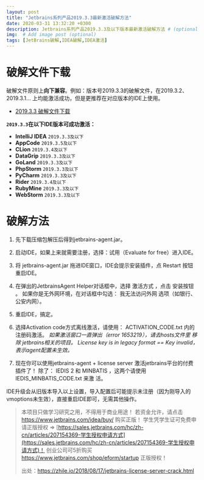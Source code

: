 ```yaml
---
layout: post
title: "Jetbrains系列产品2019.3.3最新激活破解方法"
date: 2020-03-31 13:32:20 +0300
description: Jetbrains系列产品2019.3.3及以下版本最新激活破解方法 # (optional)
img:  # Add image post (optional)
tags: [JetBrains破解,IDEA破解,IDEA激活] 
---
```


# 破解文件下载

破解文件原则上**向下兼容**。例如：版本号2019.3.3的破解文件，在2019.3.2、2019.3.1... 上均能激活成功，但是更推荐在对应版本的IDE上使用。



- [2019.3.3 破解文件下载](https://github.com/Zephyr006/zephyr006.github.io/tree/master/_attachments/jetbrains/2019-3-3.zip)

**`2019.3.3`在以下IDE版本可成功激活：**

- **IntelliJ IDEA** `2019.3.3及以下`
- **AppCode** `2019.3.5及以下`
- **CLion** `2019.3.4及以下`
- **DataGrip** `2019.3.3及以下`
- **GoLand** `2019.3.3及以下`
- **PhpStorm** `2019.3.3及以下`
- **PyCharm** `2019.3.3及以下`
- **Rider** `2019.3.4及以下`
- **RubyMine** `2019.3.3及以下`
- **WebStorm** `2019.3.3及以下`

# 破解方法

1. 先下载压缩包解压后得到jetbrains-agent.jar。

2. 启动IDE，如果上来就需要注册，选择：试⽤（Evaluate for free）进⼊IDE。
3. 将 jetbrains-agent.jar 拖进IDE窗⼝，IDE会提示安装插件，点 Restart 按钮重启IDE。
4. 在弹出的JetbrainsAgent Helper对话框中，选择 激活⽅式 ，点击 安装按钮 。
  如果你是⽆外⽹环境，在对话框中勾选： 我⽆法访问外⽹ 选项（如银⾏、公安内⽹）。
5. 重启IDE，搞定。
6. 选择Activation code⽅式离线激活，请使⽤： ACTIVATION_CODE.txt 内的注册码激活。
  *如果激活窗⼝⼀直弹出（error 1653219），请去hosts⽂件⾥ 移除 jetbrains相关的项⽬。*
  *License key is in legacy format == Key invalid，表示agent配置未⽣效。*
3. 现在你可以使⽤jetbrains-agent + license server 激活jetbrains平台的付费插件了！
除了： IEDIS 2 和 MINBATIS ，这两个请使⽤ IEDIS_MINBATIS_CODE.txt 来激
活。



IDE升级会从旧版本导⼊以上设置，导⼊配置后可能提示未注册（因为刚导⼊的vmoptions未⽣效），直接重启IDE即可，⽆需其他操作。





> 本项⽬只做学习研究之⽤，不得⽤于商业⽤途！
> 若资⾦允许，请点击 https://www.jetbrains.com/idea/buy/ 购买正版！
> 学⽣凭学⽣证可免费申请正版授权 => [https://sales.jetbrains.com/hc/zh-cn/articles/207154369-学⽣授权申请⽅式](https://sales.jetbrains.com/hc/zh-cn/articles/207154369-学⽣授权申请⽅式)！
> 创业公司可5折购买 https://www.jetbrains.com/shop/eform/startup 正版授权！
>
> 出处：https://zhile.io/2018/08/17/jetbrains-license-server-crack.html